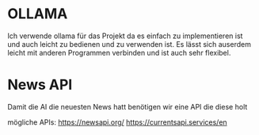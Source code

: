 # OLLAMA

Ich verwende ollama für das Projekt da es einfach zu implementieren ist und auch leicht zu bedienen und zu verwenden ist. 
Es lässt sich auserdem leicht mit anderen Programmen verbinden und ist auch sehr flexibel.

# News API

Damit die AI die neuesten News hatt benötigen wir eine API die diese holt

mögliche APIs:
https://newsapi.org/
https://currentsapi.services/en

